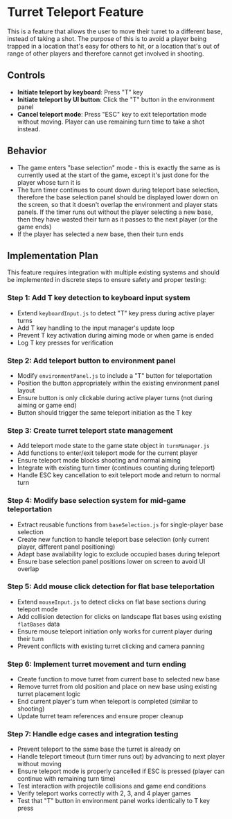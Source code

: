 # Turret Teleport Feature

This is a feature that allows the user to move their turret to a different base, instead of taking a shot. The purpose of this is to avoid a player being trapped in a location that's easy for others to hit, or a location that's out of range of other players and therefore cannot get involved in shooting.

## Controls

- **Initiate teleport by keyboard**: Press "T" key
- **Initiate teleport by UI button**: Click the "T" button in the environment panel
- **Cancel teleport mode**: Press "ESC" key to exit teleportation mode without moving. Player can use remaining turn time to take a shot instead.

## Behavior

- The game enters "base selection" mode - this is exactly the same as is currently used at the start of the game, except it's just done for the player whose turn it is
- The turn timer continues to count down during teleport base selection, therefore the base selection panel should be displayed lower down on the screen, so that it doesn't overlap the environment and player stats panels. If the timer runs out without the player selecting a new base, then they have wasted their turn as it passes to the next player (or the game ends)
- If the player has selected a new base, then their turn ends

## Implementation Plan

This feature requires integration with multiple existing systems and should be implemented in discrete steps to ensure safety and proper testing:

### Step 1: Add T key detection to keyboard input system
- Extend `keyboardInput.js` to detect "T" key press during active player turns
- Add T key handling to the input manager's update loop
- Prevent T key activation during aiming mode or when game is ended
- Log T key presses for verification

### Step 2: Add teleport button to environment panel
- Modify `environmentPanel.js` to include a "T" button for teleportation
- Position the button appropriately within the existing environment panel layout
- Ensure button is only clickable during active player turns (not during aiming or game end)
- Button should trigger the same teleport initiation as the T key

### Step 3: Create turret teleport state management
- Add teleport mode state to the game state object in `turnManager.js`
- Add functions to enter/exit teleport mode for the current player
- Ensure teleport mode blocks shooting and normal aiming
- Integrate with existing turn timer (continues counting during teleport)
- Handle ESC key cancellation to exit teleport mode and return to normal turn

### Step 4: Modify base selection system for mid-game teleportation
- Extract reusable functions from `baseSelection.js` for single-player base selection
- Create new function to handle teleport base selection (only current player, different panel positioning)
- Adapt base availability logic to exclude occupied bases during teleport
- Ensure base selection panel positions lower on screen to avoid UI overlap

### Step 5: Add mouse click detection for flat base teleportation
- Extend `mouseInput.js` to detect clicks on flat base sections during teleport mode
- Add collision detection for clicks on landscape flat bases using existing `flatBases` data
- Ensure mouse teleport initiation only works for current player during their turn
- Prevent conflicts with existing turret clicking and camera panning

### Step 6: Implement turret movement and turn ending
- Create function to move turret from current base to selected new base
- Remove turret from old position and place on new base using existing turret placement logic
- End current player's turn when teleport is completed (similar to shooting)
- Update turret team references and ensure proper cleanup

### Step 7: Handle edge cases and integration testing
- Prevent teleport to the same base the turret is already on
- Handle teleport timeout (turn timer runs out) by advancing to next player without moving
- Ensure teleport mode is properly cancelled if ESC is pressed (player can continue with remaining turn time)
- Test interaction with projectile collisions and game end conditions
- Verify teleport works correctly with 2, 3, and 4 player games
- Test that "T" button in environment panel works identically to T key press


